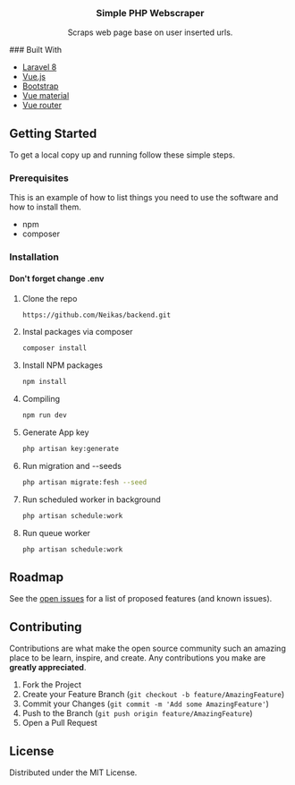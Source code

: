 <br />
<p align="center">

<h3 align="center">Simple PHP Webscraper</h3>

  <p align="center">
    Scraps web page base on user inserted urls.
    <br />
  </p>
### Built With

* [Laravel 8 ]()
* [Vue.js ]()
* [Bootstrap]()
* [Vue material]()
* [Vue router]()

## Getting Started

To get a local copy up and running follow these simple steps.

### Prerequisites

This is an example of how to list things you need to use the software and how to install them.

* npm
* composer

### Installation

#### Don't forget change .env

1. Clone the repo
   ```sh
   https://github.com/Neikas/backend.git
   ```
2. Instal packages via composer
    ```sh
    composer install
    ```
3. Install NPM packages
   ```sh
   npm install
   ```
4. Compiling
    ```sh
    npm run dev
    ```
5. Generate App key
      ```sh
   php artisan key:generate
    ```
6. Run migration and --seeds
    ```sh
   php artisan migrate:fesh --seed
    ```
    
7. Run scheduled worker in background
    ```sh
   php artisan schedule:work
    ```
8. Run queue worker
    ```sh
   php artisan schedule:work
    ```


## Roadmap

See the [open issues](hhttps://github.com/Neikas/backend/issues) for a list of proposed features (and known
issues).


## Contributing

Contributions are what make the open source community such an amazing place to be learn, inspire, and create. Any
contributions you make are **greatly appreciated**.

1. Fork the Project
2. Create your Feature Branch (`git checkout -b feature/AmazingFeature`)
3. Commit your Changes (`git commit -m 'Add some AmazingFeature'`)
4. Push to the Branch (`git push origin feature/AmazingFeature`)
5. Open a Pull Request

<!-- LICENSE -->

## License

Distributed under the MIT License.





